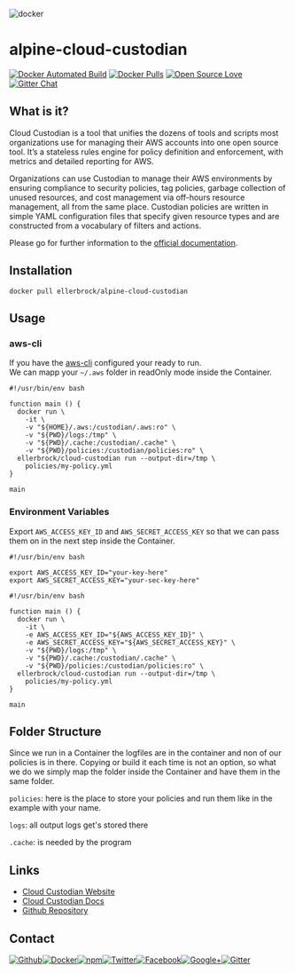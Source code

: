 ![docker](https://github.frapsoft.com/top/docker-security.jpg)

# alpine-cloud-custodian

[![Docker Automated Build](https://img.shields.io/docker/automated/ellerbrock/alpine-cloud-custodian.svg)](https://hub.docker.com/r/ellerbrock/alpine-cloud-custodian/) [![Docker Pulls](https://img.shields.io/docker/pulls/ellerbrock/alpine-cloud-custodian.svg)](https://hub.docker.com/r/ellerbrock/alpine-cloud-custodian/) [![Open Source Love](https://badges.frapsoft.com/os/v1/open-source.svg)](https://github.com/ellerbrock/open-source-badges/) [![Gitter Chat](https://badges.gitter.im/frapsoft/frapsoft.svg)](https://gitter.im/frapsoft/frapsoft/)

## What is it?

Cloud Custodian is a tool that unifies the dozens of tools and scripts most organizations use for managing their AWS accounts into one open source tool. It’s a stateless rules engine for policy definition and enforcement, with metrics and detailed reporting for AWS.

Organizations can use Custodian to manage their AWS environments by ensuring compliance to security policies, tag policies, garbage collection of unused resources, and cost management via off-hours resource management, all from the same place. Custodian policies are written in simple YAML configuration files that specify given resource types and are constructed from a vocabulary of filters and actions.

Please go for further information to the [official documentation](http://www.capitalone.io/cloud-custodian/docs/index.html).

## Installation

`docker pull ellerbrock/alpine-cloud-custodian`

## Usage


### aws-cli

If you have the [aws-cli](https://github.com/aws/aws-cli) configured your ready to run.  
We can mapp your `~/.aws` folder in readOnly mode inside the Container.

```
#!/usr/bin/env bash

function main () {
  docker run \
    -it \
    -v "${HOME}/.aws:/custodian/.aws:ro" \
    -v "${PWD}/logs:/tmp" \
    -v "${PWD}/.cache:/custodian/.cache" \
    -v "${PWD}/policies:/custodian/policies:ro" \
  ellerbrock/cloud-custodian run --output-dir=/tmp \
    policies/my-policy.yml
}

main
```
### Environment Variables

Export `AWS_ACCESS_KEY_ID` and `AWS_SECRET_ACCESS_KEY` so that we can pass them on in the next step inside the Container.

```
#!/usr/bin/env bash

export AWS_ACCESS_KEY_ID="your-key-here" 
export AWS_SECRET_ACCESS_KEY="your-sec-key-here"
```

```
#!/usr/bin/env bash

function main () {
  docker run \
    -it \
    -e AWS_ACCESS_KEY_ID="${AWS_ACCESS_KEY_ID}" \
    -e AWS_SECRET_ACCESS_KEY="${AWS_SECRET_ACCESS_KEY}" \
    -v "${PWD}/logs:/tmp" \
    -v "${PWD}/.cache:/custodian/.cache" \
    -v "${PWD}/policies:/custodian/policies:ro" \
  ellerbrock/cloud-custodian run --output-dir=/tmp \
    policies/my-policy.yml
}

main
```

## Folder Structure

Since we run in a Container the logfiles are in the container and non of our policies is in there. Copying or build it each time is not an option, so what we do we simply map the folder inside the Container and have them in the same folder.

`policies`: here is the place to store your policies and run them like in the example with your name.

`logs`: all output logs get's stored there

`.cache`: is needed by the program

## Links

- [Cloud Custodian Website](https://developer.capitalone.com/opensource-projects/cloud-custodian)
- [Cloud Custodian Docs](http://www.capitalone.io/cloud-custodian/docs/index.html)
- [Github Repository](https://github.com/capitalone/cloud-custodian)


##  Contact

[![Github](https://github.frapsoft.com/social/github.png)](https://github.com/ellerbrock/)[![Docker](https://github.frapsoft.com/social/docker.png)](https://hub.docker.com/u/ellerbrock/)[![npm](https://github.frapsoft.com/social/npm.png)](https://www.npmjs.com/~ellerbrock)[![Twitter](https://github.frapsoft.com/social/twitter.png)](https://twitter.com/frapsoft/)[![Facebook](https://github.frapsoft.com/social/facebook.png)](https://www.facebook.com/frapsoft/)[![Google+](https://github.frapsoft.com/social/google-plus.png)](https://plus.google.com/116540931335841862774)[![Gitter](https://github.frapsoft.com/social/gitter.png)](https://gitter.im/frapsoft/frapsoft/)
